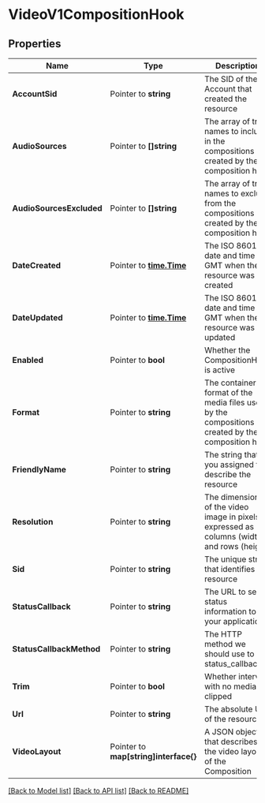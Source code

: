 # VideoV1CompositionHook

## Properties
Name | Type | Description | Notes
------------ | ------------- | ------------- | -------------
**AccountSid** | Pointer to **string** | The SID of the Account that created the resource |
**AudioSources** | Pointer to **[]string** | The array of track names to include in the compositions created by the composition hook |
**AudioSourcesExcluded** | Pointer to **[]string** | The array of track names to exclude from the compositions created by the composition hook |
**DateCreated** | Pointer to [**time.Time**](time.Time.md) | The ISO 8601 date and time in GMT when the resource was created |
**DateUpdated** | Pointer to [**time.Time**](time.Time.md) | The ISO 8601 date and time in GMT when the resource was last updated |
**Enabled** | Pointer to **bool** | Whether the CompositionHook is active |
**Format** | Pointer to **string** | The container format of the media files used by the compositions created by the composition hook |
**FriendlyName** | Pointer to **string** | The string that you assigned to describe the resource |
**Resolution** | Pointer to **string** | The dimensions of the video image in pixels expressed as columns (width) and rows (height) |
**Sid** | Pointer to **string** | The unique string that identifies the resource |
**StatusCallback** | Pointer to **string** | The URL to send status information to your application |
**StatusCallbackMethod** | Pointer to **string** | The HTTP method we should use to call status_callback |
**Trim** | Pointer to **bool** | Whether intervals with no media are clipped |
**Url** | Pointer to **string** | The absolute URL of the resource |
**VideoLayout** | Pointer to **map[string]interface{}** | A JSON object that describes the video layout of the Composition |

[[Back to Model list]](../README.md#documentation-for-models) [[Back to API list]](../README.md#documentation-for-api-endpoints) [[Back to README]](../README.md)


